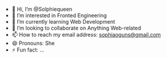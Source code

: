 - 👋 Hi, I’m @Solphiequeen
- 👀 I’m interested in Fronted Engineering
- 🌱 I’m currently learning Web Development
- 💞️ I’m looking to collaborate on Anything Web-related
- 📫 How to reach my email address: sophiaoguns@gmail.com
- 😄 Pronouns: She
- ⚡ Fun fact: ...

<!---
Solphiequeen/Solphiequeen is a ✨ special ✨ repository because its `README.md` (this file) appears on your GitHub profile.
You can click the Preview link to take a look at your changes.
--->
